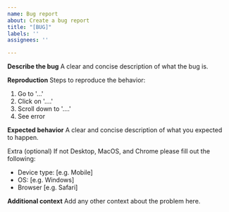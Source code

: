 ```yaml
---
name: Bug report
about: Create a bug report
title: "[BUG]"
labels: ''
assignees: ''

---
```


**Describe the bug**
A clear and concise description of what the bug is.

**Reproduction**
Steps to reproduce the behavior:
1. Go to '...'
2. Click on '....'
3. Scroll down to '....'
4. See error

**Expected behavior**
A clear and concise description of what you expected to happen.

Extra (optional) 
If not Desktop, MacOS, and Chrome please fill out the following:
- Device type: [e.g. Mobile]
- OS: [e.g. Windows]
- Browser [e.g. Safari]

**Additional context**
Add any other context about the problem here.
